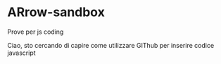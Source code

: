 # ARrow-sandbox
Prove per js coding

Ciao, sto cercando di capire come utilizzare
GIThub per inserire codice javascript

